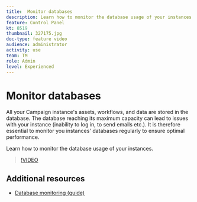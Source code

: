 ```yaml
---
title:  Monitor databases
description: Learn how to monitor the database usage of your instances.
feature: Control Panel
kt: 8519
thumbnail: 327175.jpg
doc-type: feature video
audience: administrator
activity: use
team: TM
role: Admin
level: Experienced
---
```

# Monitor databases

All your Campaign instance's assets, workflows, and data are stored in the database. The database reaching its maximum capacity can lead to issues with your instance (inability to log in, to send emails etc.). It is therefore essential to monitor you instances' databases regularly to ensure optimal performance.

Learn how to monitor the database usage of your instances.

>[!VIDEO](https://video.tv.adobe.com/v/327175?quality=12)

## Additional resources

* [Database monitoring (guide)](https://experienceleague.adobe.com/docs/control-panel/using/performance-monitoring/database-monitoring.html?lang=en#performance-monitoring)
